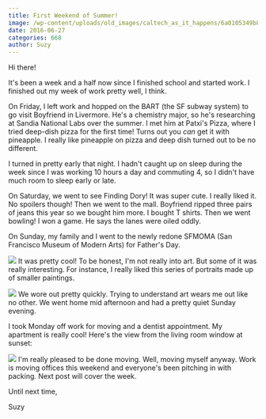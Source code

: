 ```yaml
---
title: First Weekend of Summer!
image: /wp-content/uploads/old_images/caltech_as_it_happens/6a0105349b8251970b01bb0915a553970d.jpg
date: 2016-06-27
categories: 668
author: Suzy
---
```



Hi there!

It's been a week and a half now since I finished school and started work. I finished out my week of work pretty well, I think.

On Friday, I left work and hopped on the BART (the SF subway system) to go visit Boyfriend in Livermore. He's a chemistry major, so he's researching at Sandia National Labs over the summer. I met him at Patxi's Pizza, where I tried deep-dish pizza for the first time! Turns out you *can* get it with pineapple. I really like pineapple on pizza and deep dish turned out to be no different.

I turned in pretty early that night. I hadn't caught up on sleep during the week since I was working 10 hours a day and commuting 4, so I didn't have much room to sleep early or late.

On Saturday, we went to see Finding Dory! It was super cute. I really liked it. No spoilers though! Then we went to the mall. Boyfriend ripped three pairs of jeans this year so we bought him more. I bought T shirts. Then we went bowling! I won a game. He says the lanes were oiled oddly.

On Sunday, my family and I went to the newly redone SFMOMA (San Francisco Museum of Modern Arts) for Father's Day.


![](/old_images/caltech_as_it_happens/6a0105349b8251970b01bb0915a55e970d.jpg)
It was pretty cool! To be honest, I'm not really into art. But some of it was really interesting. For instance, I really liked this series of portraits made up of smaller paintings.


![](/old_images/caltech_as_it_happens/6a0105349b8251970b01b8d1fc00c6970c.jpg)
We wore out pretty quickly. Trying to understand art wears me out like no other. We went home mid afternoon and had a pretty quiet Sunday evening.

I took Monday off work for moving and a dentist appointment. My apartment is really cool! Here's the view from the living room window at sunset:

![](/old_images/caltech_as_it_happens/6a0105349b8251970b01b8d1fc00ea970c.jpg)
I'm really pleased to be done moving. Well, moving myself anyway. Work is moving offices this weekend and everyone's been pitching in with packing. Next post will cover the week.

Until next time,

Suzy

